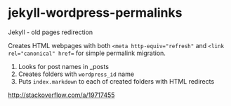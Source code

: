 # jekyll-wordpress-permalinks
Jekyll - old pages redirection

Creates HTML webpages with both `<meta http-equiv="refresh"` and `<link rel="canonical" href=` for simple permalink migration.

1. Looks for post names in _posts
2. Creates folders with `wordpress_id` name
3. Puts `index.markdown` to each of created folders with HTML redirects


http://stackoverflow.com/a/19717455

